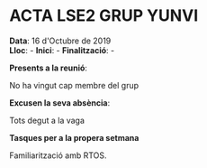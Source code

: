 # ACTA LSE2 GRUP YUNVI


**Data**: 16 d'Octubre de 2019  
**Lloc**: - 
**Inici**: - 
**Finalització**: -


**Presents a la reunió**:   

No ha vingut cap membre del grup

**Excusen la seva absència**:


Tots degut a la vaga  


**Tasques per a la propera setmana**


Familiarització amb RTOS.
